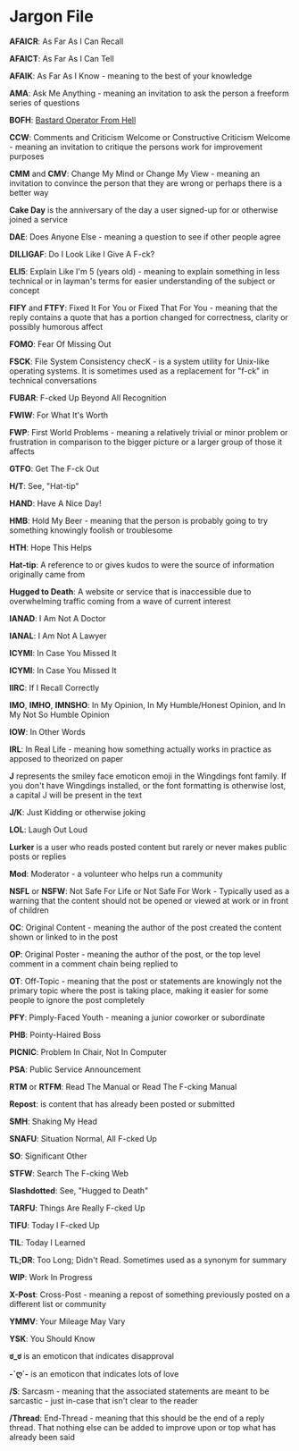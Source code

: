 # Jargon File

**AFAICR**: As Far As I Can Recall

**AFAICT**: As Far As I Can Tell

**AFAIK**: As Far As I Know - meaning to the best of your knowledge

**AMA**: Ask Me Anything - meaning an invitation to ask the person a freeform series of questions

**BOFH**: [Bastard Operator From Hell](http://www.bofharchive.com/)

**CCW**: Comments and Criticism Welcome or Constructive Criticism Welcome - meaning an invitation to critique the persons work for improvement purposes

**CMM** and **CMV**: Change My Mind or Change My View - meaning an invitation to convince the person that they are wrong or perhaps there is a better way

**Cake Day** is the anniversary of the day a user signed-up for or otherwise joined a service

**DAE**: Does Anyone Else - meaning a question to see if other people agree

**DILLIGAF**: Do I Look Like I Give A F-ck?

**ELI5**: Explain Like I'm 5 (years old) - meaning to explain something in less technical or in layman's terms for easier understanding of the subject or concept

**FIFY** and **FTFY**: Fixed It For You or Fixed That For You - meaning that the reply contains a quote that has a portion changed for correctness, clarity or possibly humorous affect

**FOMO**: Fear Of Missing Out

**FSCK**: File System Consistency checK - is a system utility for Unix-like operating systems. It is sometimes used as a replacement for "f-ck" in technical conversations

**FUBAR**: F-cked Up Beyond All Recognition

**FWIW**: For What It's Worth

**FWP**: First World Problems - meaning a relatively trivial or minor problem or frustration in comparison to the bigger picture or a larger group of those it affects

**GTFO**: Get The F-ck Out

**H/T**: See, "Hat-tip"

**HAND**: Have A Nice Day!

**HMB**: Hold My Beer - meaning that the person is probably going to try something knowingly foolish or troublesome

**HTH**: Hope This Helps

**Hat-tip**: A reference to or gives kudos to were the source of information originally came from

**Hugged to Death**: A website or service that is inaccessible due to overwhelming traffic coming from a wave of current interest

**IANAD**: I Am Not A Doctor

**IANAL**: I Am Not A Lawyer

**ICYMI**: In Case You Missed It

**ICYMI**: In Case You Missed It

**IIRC**: If I Recall Correctly

**IMO**, **IMHO**, **IMNSHO**: In My Opinion, In My Humble/Honest Opinion, and In My Not So Humble Opinion

**IOW**: In Other Words

**IRL**: In Real Life - meaning how something actually works in practice as apposed to theorized on paper

**J** represents the smiley face emoticon emoji in the Wingdings font family. If you don't have Wingdings installed, or the font formatting is otherwise lost, a capital J will be present in the text

**J/K**: Just Kidding or otherwise joking

**LOL**: Laugh Out Loud

**Lurker** is a user who reads posted content but rarely or never makes public posts or replies

**Mod**: Moderator - a volunteer who helps run a community

**NSFL** or **NSFW**: Not Safe For Life or Not Safe For Work  - Typically used as a warning that the content should not be opened or viewed at work or in front of children

**OC**: Original Content - meaning the author of the post created the content shown or linked to in the post

**OP**: Original Poster - meaning the author of the post, or the top level comment in a comment chain being replied to

**OT**: Off-Topic - meaning that the post or statements are knowingly not the primary topic where the post is taking place, making it easier for some people to ignore the post completely

**PFY**: Pimply-Faced Youth - meaning a junior coworker or subordinate

**PHB**: Pointy-Haired Boss

**PICNIC**: Problem In Chair, Not In Computer

**PSA**: Public Service Announcement

**RTM** or **RTFM**: Read The Manual or Read The F-cking Manual

**Repost**: is content that has already been posted or submitted

**SMH**: Shaking My Head

**SNAFU**: Situation Normal, All F-cked Up

**SO**: Significant Other

**STFW**: Search The F-cking Web

**Slashdotted**: See, "Hugged to Death"

**TARFU**: Things Are Really F-cked Up

**TIFU**: Today I F-cked Up

**TIL**: Today I Learned

**TL;DR**: Too Long; Didn't Read. Sometimes used as a synonym for summary

**WIP**: Work In Progress

**X-Post**: Cross-Post - meaning a repost of something previously posted on a different list or community

**YMMV**: Your Mileage May Vary

**YSK**: You Should Know

**ಠ_ಠ** is an emoticon that indicates disapproval

**-`ღ´-** is an emoticon that indicates lots of love

**/S**: Sarcasm - meaning that the associated statements are meant to be sarcastic - just in-case that isn't clear to the reader

**/Thread**: End-Thread - meaning that this should be the end of a reply thread. That nothing else can be added to improve upon or top what has already been said
